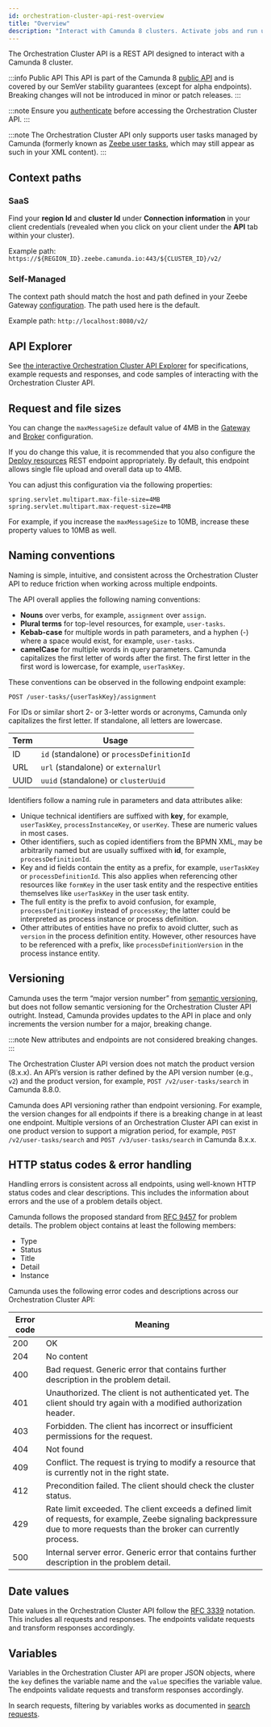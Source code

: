 ```yaml
---
id: orchestration-cluster-api-rest-overview
title: "Overview"
description: "Interact with Camunda 8 clusters. Activate jobs and run user task state operations for Camunda user tasks."
---
```


The Orchestration Cluster API is a REST API designed to interact with a Camunda 8 cluster.

:::info Public API
This API is part of the Camunda 8 [public API](/reference/public-api.md) and is covered by our SemVer stability guarantees (except for alpha endpoints). Breaking changes will not be introduced in minor or patch releases.
:::

:::note
Ensure you [authenticate](./orchestration-cluster-api-rest-authentication.md) before accessing the Orchestration Cluster API.
:::

:::note
The Orchestration Cluster API only supports user tasks managed by Camunda (formerly known as [Zeebe user tasks](/apis-tools/migration-manuals/migrate-to-camunda-user-tasks.md), which may still appear as such in your XML content).
:::

## Context paths

### SaaS

Find your **region Id** and **cluster Id** under **Connection information** in your client credentials (revealed when you click on your client under the **API** tab within your cluster).

Example path: `https://${REGION_ID}.zeebe.camunda.io:443/${CLUSTER_ID}/v2/`

### Self-Managed

The context path should match the host and path defined in your Zeebe Gateway [configuration](/self-managed/setup/guides/ingress-setup.md). The path used here is the default.

Example path: `http://localhost:8080/v2/`

## API Explorer

See [the interactive Orchestration Cluster API Explorer][camunda-api-explorer] for specifications, example requests and responses, and code samples of interacting with the Orchestration Cluster API.

## Request and file sizes

You can change the `maxMessageSize` default value of 4MB in the [Gateway](../../self-managed/components/orchestration-cluster/zeebe/configuration/gateway.md#zeebegatewaynetwork) and [Broker](../../self-managed/components/orchestration-cluster/zeebe/configuration/broker.md#zeebebrokernetwork) configuration.

If you do change this value, it is recommended that you also configure the [Deploy resources](./specifications/create-deployment.api.mdx) REST endpoint appropriately. By default, this endpoint allows single file upload and overall data up to 4MB.

You can adjust this configuration via the following properties:

```properties
spring.servlet.multipart.max-file-size=4MB
spring.servlet.multipart.max-request-size=4MB
```

For example, if you increase the `maxMessageSize` to 10MB, increase these property values to 10MB as well.

[camunda-api-explorer]: ./specifications/camunda-8-rest-api.info.mdx

## Naming conventions

Naming is simple, intuitive, and consistent across the Orchestration Cluster API to reduce friction when working across multiple endpoints.

The API overall applies the following naming conventions:

- **Nouns** over verbs, for example, `assignment` over `assign`.
- **Plural terms** for top-level resources, for example, `user-tasks`.
- **Kebab-case** for multiple words in path parameters, and a hyphen (-) where a space would exist, for example, `user-tasks`.
- **camelCase** for multiple words in query parameters. Camunda capitalizes the first letter of words after the first. The first letter in the first word is lowercase, for example, `userTaskKey`.

These conventions can be observed in the following endpoint example:

`POST /user-tasks/{userTaskKey}/assignment`

For IDs or similar short 2- or 3-letter words or acronyms, Camunda only capitalizes the first letter. If standalone, all letters are lowercase.

| Term | Usage                                      |
| ---- | ------------------------------------------ |
| ID   | `id` (standalone) or `processDefinitionId` |
| URL  | `url` (standalone) or `externalUrl`        |
| UUID | `uuid` (standalone) or `clusterUuid`       |

Identifiers follow a naming rule in parameters and data attributes alike:

- Unique technical identifiers are suffixed with **key**, for example, `userTaskKey`, `processInstanceKey`, or `userKey`. These are numeric values in most cases.
- Other identifiers, such as copied identifiers from the BPMN XML, may be arbitrarily named but are usually suffixed with **id**, for example, `processDefinitionId`.
- Key and id fields contain the entity as a prefix, for example, `userTaskKey` or `processDefinitionId`. This also applies when referencing other resources like `formKey` in the user task entity and the respective entities themselves like `userTaskKey` in the user task entity.
- The full entity is the prefix to avoid confusion, for example, `processDefinitionKey` instead of `processKey`; the latter could be interpreted as process instance or process definition.
- Other attributes of entities have no prefix to avoid clutter, such as `version` in the process definition entity. However, other resources have to be referenced with a prefix, like `processDefinitionVersion` in the process instance entity.

## Versioning

Camunda uses the term “major version number” from [semantic versioning](https://semver.org/), but does not follow semantic versioning for the Orchestration Cluster API outright. Instead, Camunda provides updates to the API in place and only increments the version number for a major, breaking change.

:::note
New attributes and endpoints are not considered breaking changes.
:::

The Orchestration Cluster API version does not match the product version (8.x.x). An API’s version is rather defined by the API version number (e.g., `v2`) and the product version, for example, `POST /v2/user-tasks/search` in Camunda 8.8.0.

Camunda does API versioning rather than endpoint versioning. For example, the version changes for all endpoints if there is a breaking change in at least one endpoint. Multiple versions of an Orchestration Cluster API can exist in one product version to support a migration period, for example, `POST /v2/user-tasks/search` and `POST /v3/user-tasks/search` in Camunda 8.x.x.

## HTTP status codes & error handling

Handling errors is consistent across all endpoints, using well-known HTTP status codes and clear descriptions. This includes the information about errors and the use of a problem details object.

Camunda follows the proposed standard from [RFC 9457](https://www.rfc-editor.org/rfc/rfc9457) for problem details. The problem object contains at least the following members:

- Type
- Status
- Title
- Detail
- Instance

Camunda uses the following error codes and descriptions across our Orchestration Cluster API:

| Error code | Meaning                                                                                                                                                                    |
| ---------- | -------------------------------------------------------------------------------------------------------------------------------------------------------------------------- |
| 200        | OK                                                                                                                                                                         |
| 204        | No content                                                                                                                                                                 |
| 400        | Bad request. Generic error that contains further description in the problem detail.                                                                                        |
| 401        | Unauthorized. The client is not authenticated yet. The client should try again with a modified authorization header.                                                       |
| 403        | Forbidden. The client has incorrect or insufficient permissions for the request.                                                                                           |
| 404        | Not found                                                                                                                                                                  |
| 409        | Conflict. The request is trying to modify a resource that is currently not in the right state.                                                                             |
| 412        | Precondition failed. The client should check the cluster status.                                                                                                           |
| 429        | Rate limit exceeded. The client exceeds a defined limit of requests, for example, Zeebe signaling backpressure due to more requests than the broker can currently process. |
| 500        | Internal server error. Generic error that contains further description in the problem detail.                                                                              |

## Date values

Date values in the Orchestration Cluster API follow the [RFC 3339](https://www.rfc-editor.org/rfc/rfc3339) notation. This includes all requests and responses. The endpoints validate requests and transform responses accordingly.

## Variables

Variables in the Orchestration Cluster API are proper JSON objects, where the `key` defines the variable name and the `value` specifies the variable value. The endpoints validate requests and transform responses accordingly.

In search requests, filtering by variables works as documented in [search requests](orchestration-cluster-api-rest-data-fetching.md#search-requests).
